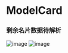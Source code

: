 # ModelCard

### 剩余名片数据待解析

![image](https://github.com/oneyian/ModelCard/raw/master/1.jpg)
![image](https://github.com/oneyian/ModelCard/raw/master/2.jpg)


